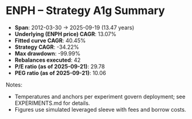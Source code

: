 # ENPH – Strategy A1g Summary

- **Span**: 2012-03-30 → 2025-09-19 (13.47 years)
- **Underlying (ENPH price) CAGR**: 13.07%
- **Fitted curve CAGR**: 40.45%
- **Strategy CAGR**: -34.22%
- **Max drawdown**: -99.99%
- **Rebalances executed**: 42
- **P/E ratio (as of 2025-09-21)**: 29.78
- **PEG ratio (as of 2025-09-21)**: 10.06

Notes:

- Temperatures and anchors per experiment govern deployment; see EXPERIMENTS.md for details.
- Figures use simulated leveraged sleeve with fees and borrow costs.

